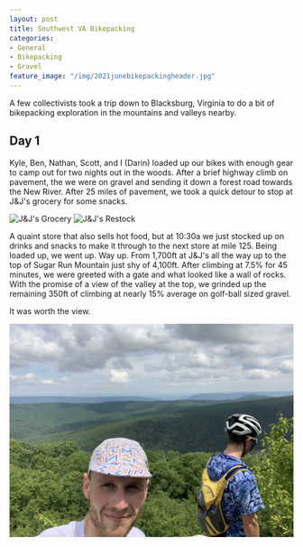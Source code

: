 ```yaml
---
layout: post
title: Southwest VA Bikepacking
categories:
- General
- Bikepacking
- Gravel
feature_image: "/img/2021junebikepackingheader.jpg"
---
```


A few collectivists took a trip down to Blacksburg, Virginia to do a bit of bikepacking exploration in the mountains and valleys nearby. 

Day 1
-----
Kyle, Ben, Nathan, Scott, and I (Darin) loaded up our bikes with enough gear to camp out for two nights out in the woods. After a brief highway climb on pavement, the we were on gravel and sending it down a forest road towards the New River. After 25 miles of pavement, we took a quick detour to stop at J&J's grocery for some snacks. 
 
![J&J's Grocery]("/img/2021junebikepacking/jjgrocery1.jpg" "title-1") ![J&J's Restock]("/img/2021junebikepacking/jjgrocery2.jpg" "title-2")

A quaint store that also sells hot food, but at 10:30a we just stocked up on drinks and snacks to make it through to the next store at mile 125. 
Being loaded up, we went up. Way up. From 1,700ft at J&J's all the way up to the top of Sugar Run Mountain just shy of 4,100ft. After climbing at 7.5% for 45 minutes, we were greeted with a gate and what looked like a wall of rocks. With the promise of a view of the valley at the top, we grinded up the remaining 350ft of climbing at nearly 15% average on golf-ball sized gravel. 

It was worth the view.

<img src="/img/2021junebikepacking/outlook.JPG"/>
